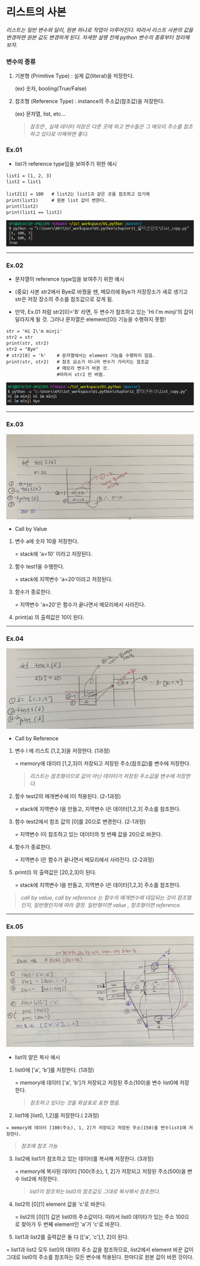 # 리스트의 사본

*리스트는 일반 변수와 달리, 원본 하나로 작업이 이루어진다. 따라서 리스트 사본의 값을 변경하면 원본 값도 변경하게 된다. 자세한 설명 전에 python 변수의 종류부터 정리해보자.*

### 변수의 종류

1. 기본형 (Primitive Type) : 실제 값(literal)을 저장한다.

   (ex) 숫자, booling(True/False) 

2. 참조형 (Reference Type) : instance의 주소값(참조값)을 저장한다.

   (ex) 문자열, list, etc...

   > *참조란 , 실제 데이터 저장은 다른 곳에 하고 변수들은 그 메모리 주소를 참조하고 있다로 이해하면 좋다.*

### Ex.01

- list가 reference type임을 보여주기 위한 예시

```
list1 = [1, 2, 3]
list2 = list1

list2[1] = 100   # list2는 list1과 같은 곳을 참조하고 있기에
print(list1)	 # 원본 list 값이 변한다. 
print(list2)
print(list1 == list2)
```

![image-20210110214757127](ex_list.assets/image-20210110214757127.png)



---

### Ex.02 

- 문자열이 reference type임을 보여주기 위한 예시

- (중요) 사본 str2에서 Bye로 바꿨을 땐, 메모리에 Bye가 저장장소가 새로 생기고 str은 저장 장소의 주소를 참조값으로 갖게 됨.

- 만약, Ex.01 처럼 str2[0]='B' 라면, 두 변수가 참조하고 있는 'Hi I'm minji'의 값이 달라지게 될 것. 그러나 문자열은 element([0]) 기능을 수행하지 못함! 

```
str = 'Hi I\'m minji'
str2 = str
print(str, str2)
str2 = "Bye"
# str2[0] = 'h'    # 문자열에서는 element 기능을 수행하지 않음. 
print(str, str2)   # 참조 요소가 아니라 변수가 가리키는 참조값 
				   # 메모리 변수가 바뀐 것.
                   #따라서 str2 만 바뀜.
```

![image-20210110214837128](ex_list.assets/image-20210110214837128.png)



---

### Ex.03

![KakaoTalk_20210110_193804954_01](ex_list.assets/KakaoTalk_20210110_193804954_01-1610287238753.jpg)

- Call by Value

1. 변수 a에 숫자 10을 저장한다.  

   =  stack에 'a=10' 이라고 저장된다.

2. 함수 test1을 수행한다.

   = stack에 지역변수 'a=20'이라고 저장된다.

3. 함수가 종료한다.

   = 지역변수 'a=20'은 함수가 끝나면서 메모리에서 사라진다.

4. print(a) 의 출력값은 10이 된다.



---

### Ex.04

![InkedKakaoTalk_20210110_193804954_02_LI](ex_list.assets/InkedKakaoTalk_20210110_193804954_02_LI.jpg)

- Call by Reference

1. 변수 l 에 리스트 [1,2,3]을 저장한다. (1과정)

   =  memory에 데이터 [1,2,3]이 저장되고 저장된 주소(참조값)를 변수에      저장한다. 

   > *리스트는 참조형이므로 값이 아닌 데이터가 저장된 주소값을 변수에 저장한다.*

2. 함수 test2의 매개변수에 l이 적용된다. (2-1과정)

   = stack에 지역변수 l을 만들고, 지역변수 l은 데이터[1,2,3] 주소를 참조한다.

3. 함수 test2에서 참조 값의 [0]를 20으로 변경한다.  (2-1과정)

   =  지역변수 l이 참조하고 있는 데이터의 첫 번째 값을 20으로 바꾼다.

4. 함수가 종료한다.

   = 지역변수 l은 함수가 끝나면서 메모리에서 사라진다. (2-2과정)

5. print(l) 의 출력값은 [20,2,3]이 된다.

   = stack에 지역변수 l을 만들고, 지역변수 l은 데이터[1,2,3] 주소를 참조한다.

>  *call by value, call by reference 는 함수의 매개변수에 대입되는 것이 참조형인지, 일반형인지에 따라 결정. 일반형이면 value , 참조형이면 reference.*



---

### Ex.05

![KakaoTalk_20210110_193804954](ex_list.assets/KakaoTalk_20210110_193804954.jpg)

- list의 얕은 복사 예시

1. list0에 ['a', 'b']를 저장한다. (1과정)

   =  memory에 데이터 ['a', 'b']가 저장되고 저장된 주소(100)을 변수 list0에 저장한다. 

   > *참조하고 있다는 것을 화살표로 표현 했음.*

2.   list1에 [list0, 1,2]를 저장한다.( 2과정)

    = memory에 데이터 [100(주소), 1, 2]가 저장되고 저장된 주소(150)을 변수list1에 저장한다.

   > *참조에 참조 가능*

3. list2에 list1가 참조하고 있는 데이터를 복사해 저장한다. (3과정) 

   =  memory에 복사된 데이터  [100(주소), 1, 2]가 저장되고 저장된 주소(500)을 변수 list2에 저장한다. 

   > *list1이 참조하는 list0의 참조값도 그대로 복사해서 참조한다.*

4.  list2의 \[0][1] element 값을 'c'로 바꾼다.

    = list2의 \[0][1] 값은 list0의 주소값이다. 따라서 list0 데이타가 있는 주소 100으로 찾아가 두 번째 element인 'a'가 'c'로 바꾼다.

5.  list1과 list2를 출력값은 둘 다 [['a', 'c'],1, 2]이 된다.

   =  list1과 list2 모두 list0의 데이타 주소 값을 참조하므로, list2에서 element 바꾼 값이 그대로 list0의 주소를 참조하는 모든 변수에 적용된다. 한마디로 원본 값이 바뀐 것이다.

   

